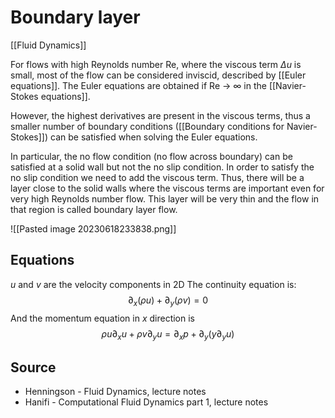 # Boundary layer
[[Fluid Dynamics]]

For flows with high Reynolds number Re, where the viscous term $\Delta u$ is small, most of the flow can be considered inviscid, described by [[Euler equations]]. The Euler equations are obtained if Re → ∞ in the [[Navier-Stokes equations]].

However, the highest derivatives are present in the viscous terms, thus a smaller number of boundary conditions ([[Boundary conditions for Navier-Stokes]]) can be satisfied when solving the Euler equations. 

In particular, the no flow condition (no flow across boundary) can be satisfied at a solid wall but not the no slip condition.
In order to satisfy the no slip condition we need to add the viscous term. Thus, there will be a layer close to the solid walls where the viscous terms are important even for very high Reynolds number flow. This layer will be very thin and the flow in that region is called boundary layer flow.

![[Pasted image 20230618233838.png]]


## Equations
$u$ and $v$ are the velocity components in 2D
The continuity equation is:
$$\partial_x (\rho u) + \partial_y (\rho v) = 0$$
And the momentum equation in $x$ direction is
$$\rho u \partial_x u + \rho v \partial_y u= \partial_x p + \partial_y (y \partial_y u)$$


## Source
- Henningson - Fluid Dynamics, lecture notes
- Hanifi - Computational Fluid Dynamics part 1, lecture notes